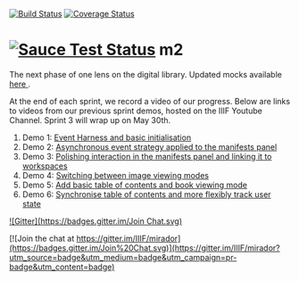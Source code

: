 [![Build Status](https://travis-ci.org/IIIF/m2.svg)](https://travis-ci.org/IIIF/m2) [![Coverage Status](https://img.shields.io/coveralls/IIIF/m2.svg)](https://coveralls.io/r/IIIF/m2)  

[![Sauce Test Status](https://saucelabs.com/browser-matrix/IIIF.svg)](https://saucelabs.com/u/IIIF)
m2
==
The next phase of one lens on the digital library. Updated mocks available [ here ](http://sul-reader-test.stanford.edu/mocks/). 

At the end of each sprint, we record a video of our progress. Below are links to videos from our previous sprint demos, hosted on the IIIF Youtube Channel. Sprint 3 will wrap up on May 30th.   

1.  Demo 1: [ Event Harness and basic initialisation ]()
2.  Demo 2: [ Asynchronous event strategy applied to the manifests panel ](https://www.youtube.com/watch?v=jtlwRbVyOKE&index=3&list=PLYPP1-8uH9c5OwwsBoZdcwKyUS95sAblM)
3.  Demo 3: [ Polishing interaction in the manifests panel and linking it to workspaces ](https://www.youtube.com/watch?v=vYMCOoVkRMk&list=PLYPP1-8uH9c5OwwsBoZdcwKyUS95sAbl)
3.  Demo 4: [ Switching between image viewing modes ](https://www.youtube.com/watch?v=vYMCOoVkRMk&list=PLYPP1-8uH9c5OwwsBoZdcwKyUS95sAbl)
3.  Demo 5: [ Add basic table of contents and book viewing mode ](https://www.youtube.com/watch?v=hWscKGm_biE&index=3&list=PLYPP1-8uH9c5OwwsBoZdcwKyUS95sAblM)
3.  Demo 6: [ Synchronise table of contents and more flexibly track user state ](https://www.youtube.com/watch?v=cxewYwtr5c0&index=4&list=PLYPP1-8uH9c5OwwsBoZdcwKyUS95sAblM)

[![Gitter](https://badges.gitter.im/Join Chat.svg)](https://gitter.im/IIIF/m2?utm_source=badge&utm_medium=badge&utm_campaign=pr-badge&utm_content=badge)

[![Join the chat at https://gitter.im/IIIF/mirador](https://badges.gitter.im/Join%20Chat.svg)](https://gitter.im/IIIF/mirador?utm_source=badge&utm_medium=badge&utm_campaign=pr-badge&utm_content=badge)